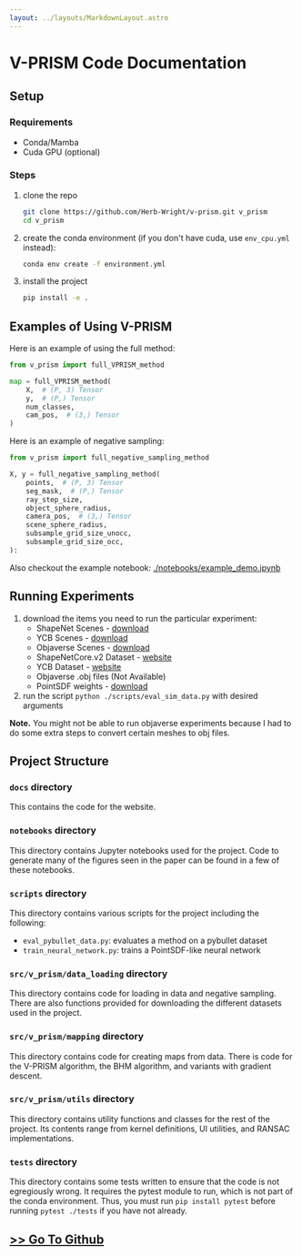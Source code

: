 ```yaml
---
layout: ../layouts/MarkdownLayout.astro
---
```



# V-PRISM Code Documentation

## Setup

### Requirements

- Conda/Mamba
- Cuda GPU (optional)

### Steps

1. clone the repo
    ```bash
    git clone https://github.com/Herb-Wright/v-prism.git v_prism
    cd v_prism
    ```
2. create the conda environment (if you don't have cuda, use `env_cpu.yml` instead):
    ```bash
    conda env create -f environment.yml
    ```
3. install the project
    ```bash
    pip install -e .
    ```

## Examples of Using V-PRISM

Here is an example of using the full method:

```python
from v_prism import full_VPRISM_method

map = full_VPRISM_method(
    X,  # (P, 3) Tensor
    y,  # (P,) Tensor
    num_classes,
    cam_pos,  # (3,) Tensor
)
```

Here is an example of negative sampling:

```python
from v_prism import full_negative_sampling_method

X, y = full_negative_sampling_method(
    points,  # (P, 3) Tensor
    seg_mask,  # (P,) Tensor
    ray_step_size,
    object_sphere_radius,
    camera_pos,  # (3,) Tensor
    scene_sphere_radius,
    subsample_grid_size_unocc,
    subsample_grid_size_occ,
):
```

Also checkout the example notebook: [./notebooks/example_demo.ipynb](https://github.com/Herb-Wright/v-prism/blob/main/notebooks/example_demo.ipynb)

## Running Experiments


1. download the items you need to run the particular experiment:
    - ShapeNet Scenes - [download](https://drive.google.com/file/d/1-4KgO3pz7h-sMy7VgjZID6RuzMpCywBm/view?usp=drive_link)
    - YCB Scenes - [download](https://drive.google.com/file/d/1v35PNb-PFOiRGDm1eDwMqRz5uE_fx8kp/view?usp=drive_link)
    - Objaverse Scenes - [download](https://drive.google.com/file/d/1Z2-NPplEDUOLsRgtymlqnHs_HGnMucjt/view?usp=drive_link)
    - ShapeNetCore.v2 Dataset - [website](https://shapenet.org/)
    - YCB Dataset - [website](https://www.ycbbenchmarks.com/)
    - Objaverse .obj files (Not Available)
    - PointSDF weights - [download](https://drive.google.com/file/d/15EILzCZQ1eqfxAGxk0LeGtfBwDyDj-E9/view?usp=drive_link)
2. run the script `python ./scripts/eval_sim_data.py` with desired arguments

**Note.** You might not be able to run objaverse experiments because I had to do some extra steps to convert certain meshes to obj files.


## Project Structure


### `docs` directory

This contains the code for the website.

### `notebooks` directory

This directory contains Jupyter notebooks used for the project. Code to generate many of the figures seen in the paper can be found in a few of these notebooks.


### `scripts` directory

This directory contains various scripts for the project including the following:

- `eval_pybullet_data.py`: evaluates a method on a pybullet dataset
- `train_neural_network.py`: trains a PointSDF-like neural network


### `src/v_prism/data_loading` directory

This directory contains code for loading in data and negative sampling. There are also functions provided for downloading the different datasets used in the project.


### `src/v_prism/mapping` directory

This directory contains code for creating maps from data. There is code for the V-PRISM algorithm, the BHM algorithm, and variants with gradient descent.


### `src/v_prism/utils` directory

This directory contains utility functions and classes for the rest of the project. Its contents range from kernel definitions, UI utilities, and RANSAC implementations.


### `tests` directory

This directory contains some tests written to ensure that the code is not egregiously wrong. It requires the pytest module to run, which is not part of the conda environment. Thus, you must run `pip install pytest` before running `pytest ./tests` if you have not already.


## [>> Go To Github](https://github.com/Herb-Wright/v-prism)


